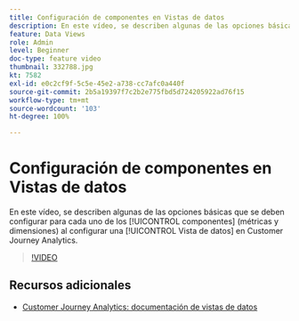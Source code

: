 ```yaml
---
title: Configuración de componentes en Vistas de datos
description: En este vídeo, se describen algunas de las opciones básicas de ajustes que se deben configurar para cada uno de los componentes (métricas y dimensiones) al configurar una vista de datos en Customer Journey Analytics.
feature: Data Views
role: Admin
level: Beginner
doc-type: feature video
thumbnail: 332788.jpg
kt: 7582
exl-id: e0c2cf9f-5c5e-45e2-a738-cc7afc0a440f
source-git-commit: 2b5a19397f7c2b2e775fbd5d724205922ad76f15
workflow-type: tm+mt
source-wordcount: '103'
ht-degree: 100%

---
```


# Configuración de componentes en Vistas de datos

En este vídeo, se describen algunas de las opciones básicas que se deben configurar para cada uno de los [!UICONTROL componentes] (métricas y dimensiones) al configurar una [!UICONTROL Vista de datos] en Customer Journey Analytics.

>[!VIDEO](https://video.tv.adobe.com/v/332788/?quality=12&learn=on)

## Recursos adicionales

* [Customer Journey Analytics: documentación de vistas de datos](https://experienceleague.adobe.com/docs/analytics-platform/using/cja-dataviews/create-dataview.html?lang=es)
